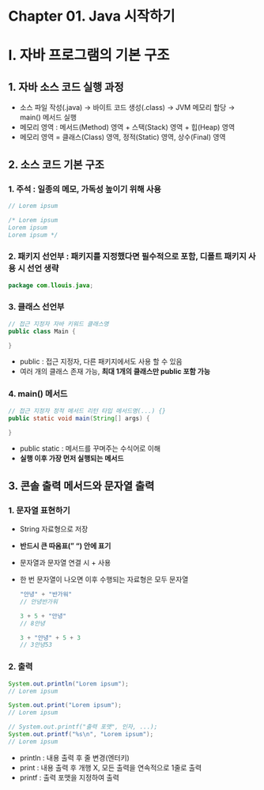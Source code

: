 # Chapter 01. Java 시작하기

# I. 자바 프로그램의 기본 구조

## 1. 자바 소스 코드 실행 과정

- 소스 파일 작성(.java) → 바이트 코드 생성(.class) → JVM 메모리 할당 → main() 메서드 실행
- 메모리 영역 : 메서드(Method) 영역 + 스택(Stack) 영역 + 힙(Heap) 영역
- 메모리 영역 = 클래스(Class) 영역, 정적(Static) 영역, 상수(Final) 영역

## 2. 소스 코드 기본 구조

### 1. 주석 : 일종의 메모, 가독성 높이기 위해 사용

```java
// Lorem ipsum

/* Lorem ipsum
Lorem ipsum
Lorem ipsum */
```

### 2. 패키지 선언부 : 패키지를 지정했다면 필수적으로 포함, 디폴트 패키지 사용 시 선언 생략

```java
package com.llouis.java;
```

### 3. 클래스 선언부

```java
// 접근 지정자 자바 키워드 클래스명
public class Main {

}
```

- public : 접근 지정자, 다른 패키지에서도 사용 할 수 있음
- 여러 개의 클래스 존재 가능, **최대 1개의 클래스만 public 포함 가능**

### 4. main() 메서드

```java
// 접근 지정자 정적 메서드 리턴 타입 메서드명(...) {}
public static void main(String[] args) {

}
```

- public static : 메서드를 꾸며주는 수식어로 이해
- **실행 이후 가장 먼저 실행되는 메서드**

## 3. 콘솔 출력 메서드와 문자열 출력

### 1. 문자열 표현하기

- String 자료형으로 저장
- **반드시 큰 따옴표(” “) 안에 표기**
- 문자열과 문자열 연결 시 + 사용
- 한 번 문자열이 나오면 이후 수행되는 자료형은 모두 문자열
    
    ```java
    "안녕" + "반가워"
    // 안녕반가워
    
    3 + 5 + "안녕"
    // 8안녕
    
    3 + "안녕" + 5 + 3
    // 3안녕53
    ```
    

### 2. 출력

```java
System.out.println("Lorem ipsum");
// Lorem ipsum

System.out.print("Lorem ipsum");
// Lorem ipsum

// System.out.printf("출력 포맷", 인자, ...);
System.out.printf("%s\n", "Lorem ipsum");
// Lorem ipsum
```

- println : 내용 출력 후 줄 변경(엔터키)
- print : 내용 출력 후 개행 X, 모든 출력을 연속적으로 1줄로 출력
- printf : 출력 포맷을 지정하여 출력
